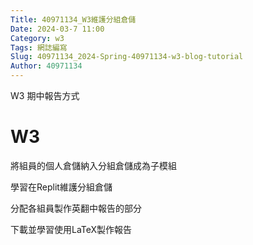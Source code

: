 ```yaml
---
Title: 40971134_W3維護分組倉儲
Date: 2024-03-7 11:00
Category: w3
Tags: 網誌編寫
Slug: 40971134_2024-Spring-40971134-w3-blog-tutorial
Author: 40971134
---
```


W3 期中報告方式

<!-- PELICAN_END_SUMMARY -->

# W3
將組員的個人倉儲納入分組倉儲成為子模組

學習在Replit維護分組倉儲

分配各組員製作英翻中報告的部分

下載並學習使用LaTeX製作報告